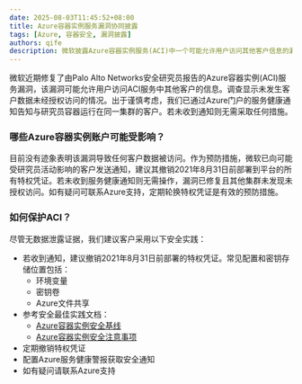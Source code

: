 ```yaml
---
date: 2025-08-03T11:45:52+08:00
title: Azure容器实例服务漏洞协同披露
tags: [Azure, 容器安全, 漏洞披露]
authors: qife
description: 微软披露Azure容器实例服务(ACI)中一个可能允许用户访问其他客户信息的漏洞，该漏洞已被修复且无数据泄露证据，同时提供了最佳安全实践建议。
---
```


微软近期修复了由Palo Alto Networks安全研究员报告的Azure容器实例(ACI)服务漏洞，该漏洞可能允许用户访问ACI服务中其他客户的信息。调查显示未发生客户数据未经授权访问的情况。出于谨慎考虑，我们已通过Azure门户的服务健康通知告知与研究员容器运行在同一集群的客户。若未收到通知则无需采取任何措施。

### 哪些Azure容器实例账户可能受影响？
目前没有迹象表明该漏洞导致任何客户数据被访问。作为预防措施，微软已向可能受研究员活动影响的客户发送通知，建议其撤销2021年8月31日前部署到平台的所有特权凭证。若未收到服务健康通知则无需操作，漏洞已修复且其他集群未发现未授权访问。如有疑问可联系Azure支持，定期轮换特权凭证是有效的预防措施。

### 如何保护ACI？
尽管无数据泄露证据，我们建议客户采用以下安全实践：
- 若收到通知，建议撤销2021年8月31日前部署的特权凭证。常见配置和密钥存储位置包括：
  - 环境变量
  - 密钥卷
  - Azure文件共享
- 参考安全最佳实践文档：
  - [Azure容器实例安全基线](链接)
  - [Azure容器实例安全注意事项](链接)
- 定期撤销特权凭证
- 配置Azure服务健康警报获取安全通知
- 如有疑问请联系Azure支持